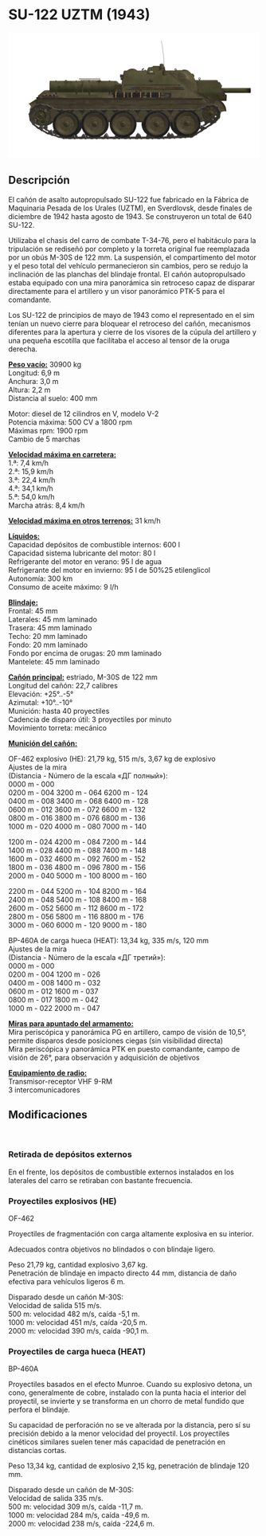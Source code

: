 # SU-122 UZTM (1943)  
  
![_su122](../images/_su122.png)  
  
## Descripción  
  
El cañón de asalto autopropulsado SU-122 fue fabricado en la Fábrica de Maquinaria Pesada de los Urales (UZTM), en Sverdlovsk, desde finales de diciembre de 1942 hasta agosto de 1943. Se construyeron un total de 640 SU-122.   
  
Utilizaba el chasis del carro de combate Т-34-76, pero el habitáculo para la tripulación se rediseñó por completo y la torreta original fue reemplazada por un obús M-30S de 122 mm. La suspensión, el compartimento del motor y el peso total del vehículo permanecieron sin cambios, pero se redujo la inclinación de las planchas del blindaje frontal. El cañón autopropulsado estaba equipado con una mira panorámica sin retroceso capaz de disparar directamente para el artillero y un visor panorámico PTK-5 para el comandante.  
  
Los SU-122 de principios de mayo de 1943 como el representado en el sim tenían un nuevo cierre para bloquear el retroceso del cañón, mecanismos diferentes para la apertura y cierre de los visores de la cúpula del artillero y una pequeña escotilla que facilitaba el acceso al tensor de la oruga derecha.  
  
<b><u>Peso vacío:</u></b> 30900 kg  
Longitud: 6,9 m  
Anchura: 3,0 m  
Altura: 2,2 m  
Distancia al suelo: 400 mm  
  
Motor: diesel de 12 cilindros en V, modelo V-2  
Potencia máxima: 500 CV a 1800 rpm  
Máximas rpm: 1900 rpm  
Cambio de 5 marchas  
  
<b><u>Velocidad máxima en carretera:</u></b>  
1.ª: 7,4 km/h  
2.ª: 15,9 km/h  
3.ª: 22,4 km/h  
4.ª: 34,1 km/h  
5.ª: 54,0 km/h  
Marcha atrás: 8,4 km/h  
  
<b><u>Velocidad máxima en otros terrenos:</u></b> 31 km/h  
  
<b><u>Líquidos:</u></b>  
Capacidad depósitos de combustible internos: 600 l  
Capacidad sistema lubricante del motor: 80 l  
Refrigerante del motor en verano: 95 l de agua  
Refrigerante del motor en invierno: 95 l de 50%25 etilenglicol  
Autonomía: 300 km  
Consumo de aceite máximo: 9 l/h  
  
<b><u>Blindaje:</u></b>  
Frontal: 45 mm  
Laterales: 45 mm laminado  
Trasera: 45 mm laminado  
Techo: 20 mm laminado  
Fondo: 20 mm laminado  
Fondo por encima de orugas: 20 mm laminado  
Mantelete: 45 mm laminado  
  
<b><u>Cañón principal:</u></b> estriado, M-30S de 122 mm  
Longitud del cañón: 22,7 calibres  
Elevación: +25°..-5°  
Azimutal: +10°..-10°  
Munición: hasta 40 proyectiles  
Cadencia de disparo útil: 3 proyectiles por minuto  
Movimiento torreta: mecánico  
  
<b><u>Munición del cañón:</u></b>   
  
OF-462 explosivo (HE): 21,79 kg, 515 m/s, 3,67 kg de explosivo  
Ajustes de la mira  
(Distancia - Número de la escala «ДГ полный»):  
0000 m - 000  
0200 m - 004    3200 m - 064    6200 m - 124  
0400 m - 008    3400 m - 068    6400 m - 128  
0600 m - 012    3600 m - 072    6600 m - 132  
0800 m - 016    3800 m - 076    6800 m - 136  
1000 m - 020    4000 m - 080    7000 m - 140  
  
1200 m - 024    4200 m - 084    7200 m - 144  
1400 m - 028    4400 m - 088    7400 m - 148  
1600 m - 032    4600 m - 092    7600 m - 152  
1800 m - 036    4800 m - 096    7800 m - 156  
2000 m - 040    5000 m - 100    8000 m - 160  
  
2200 m - 044    5200 m - 104    8200 m - 164  
2400 m - 048    5400 m - 108    8400 m - 168  
2600 m - 052    5600 m - 112    8600 m - 172  
2800 m - 056    5800 m - 116    8800 m - 176  
3000 m - 060    6000 m - 120    9000 m - 180  
  
BP-460A de carga hueca (HEAT): 13,34 kg, 335 m/s, 120 mm  
Ajustes de la mira  
(Distancia - Número de la escala «ДГ третий»):  
0000 m - 000  
0200 m - 004    1200 m - 026  
0400 m - 008    1400 m - 032  
0600 m - 012    1600 m - 037  
0800 m - 017    1800 m - 042  
1000 m - 022    2000 m - 047  
  
<b><u>Miras para apuntado del armamento:</u></b>  
Mira periscópica y panorámica PG en artillero, campo de visión de 10,5°, permite disparos desde posiciones ciegas (sin visibilidad directa)  
Mira periscópica y panorámica PTK en puesto comandante, campo de visión de 26°, para observación y adquisición de objetivos  
  
<b><u>Equipamiento de radio:</u></b>  
Transmisor-receptor VHF 9-RM  
3 intercomunicadores  
  
  
## Modificaciones  
  ﻿
  
### Retirada de depósitos externos  
  
En el frente, los depósitos de combustible externos instalados en los laterales del carro se retiraban con bastante frecuencia.  ﻿
  
### Proyectiles explosivos (HE)  
  
OF-462  
  
Proyectiles de fragmentación con carga altamente explosiva en su interior.  
  
Adecuados contra objetivos no blindados o con blindaje ligero.  
  
Peso 21,79 kg, cantidad explosivo 3,67 kg.  
Penetración de blindaje en impacto directo 44 mm, distancia de daño efectiva para vehículos ligeros 6 m.  
  
Disparado desde un cañón M-30S:  
Velocidad de salida 515 m/s.  
500 m: velocidad 482 m/s, caída -5,1 m.  
1000 m: velocidad 451 m/s, caída -20,5 m.  
2000 m: velocidad 390 m/s, caída -90,1 m.  ﻿
  
### Proyectiles de carga hueca (HEAT)  
  
BP-460A  
  
Proyectiles basados en el efecto Munroe. Cuando su explosivo detona, un cono, generalmente de cobre, instalado con la punta hacia el interior del proyectil, se invierte y se transforma en un chorro de metal fundido que perfora el blindaje.  
  
Su capacidad de perforación no se ve alterada por la distancia, pero sí su precisión debido a la menor velocidad del proyectil. Los proyectiles cinéticos similares suelen tener más capacidad de penetración en distancias cortas.  
  
Peso 13,34 kg, cantidad de explosivo 2,15 kg, penetración de blindaje 120 mm.  
  
Disparado desde un cañón de M-30S:  
Velocidad de salida 335 m/s.  
500 m: velocidad 309 m/s, caída -11,7 m.  
1000 m: velocidad 284 m/s, caída -49,6 m.  
2000 m: velocidad 238 m/s, caída -224,6 m.  
